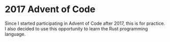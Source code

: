 # 2017 Advent of Code

Since I started participating in Advent of Code after 2017, this is for practice. I also decided to use this opportunity
to learn the Rust programming language.
